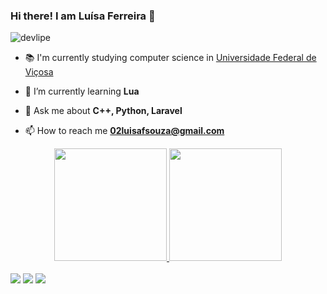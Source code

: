 ### Hi there! I am Luísa Ferreira 👋
<p align="left"> <img src="https://komarev.com/ghpvc/?username=ferreiraluisa&label=Profile%20views&color=0e75b6&style=flat" alt="devlipe" /> </p>


- 📚 I'm currently studying computer science in [Universidade Federal de Viçosa](https://www.ufv.br/campus-vicosa/)

- 🌱 I’m currently learning **Lua**

- 💬 Ask me about **C++, Python, Laravel**

- 📫 How to reach me **02luisafsouza@gmail.com**

<div align="center">
  <a href="https://github.com/ferreiraluisa">
  <img height="180em" src="https://github-readme-stats.vercel.app/api?username=ferreiraluisa&show_icons=true&include_all_commits=true&count_private=true&theme=cobalt"/>
  <img height="180em" src="https://github-readme-stats.vercel.app/api/top-langs/?username=ferreiraluisa&layout=compact&langs_count=7&theme=cobalt"/>
</div>
<br>
<div> 
  <a href="https://instagram.com/luisafsouza" target="_blank"><img src="https://img.shields.io/badge/-Instagram-%23E4405F?style=for-the-badge&logo=instagram&logoColor=white" target="_blank"></a>
  <a href = "mailto:02luisafsouza@gmail.com"><img src="https://img.shields.io/badge/-Gmail-%23333?style=for-the-badge&logo=gmail&logoColor=white" target="_blank"></a>
  <a href="https://www.linkedin.com/in/luísa-de-souza-ferreira-8ab4bb217/" target="_blank"><img src="https://img.shields.io/badge/-LinkedIn-%230077B5?style=for-the-badge&logo=linkedin&logoColor=white" target="_blank"></a> 
 
 
</div>


<!--

- 🔭 I’m currently working on ...
- 🌱 I’m currently learning ...
- 👯 I’m looking to collaborate on ...
- 🤔 I’m looking for help with ...
- 💬 Ask me about ...
- 📫 How to reach me: ...
- 😄 Pronouns: ...
- ⚡ Fun fact: ...
- 📄 Know about my experiences ...
-->
